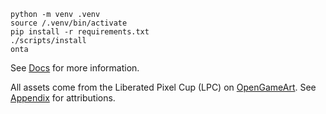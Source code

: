 ```
python -m venv .venv
source /.venv/bin/activate
pip install -r requirements.txt
./scripts/install
onta
```

See [Docs](./docs/OVERVIEW.md) for more information.

All assets come from the Liberated Pixel Cup (LPC) on [OpenGameArt](https://opengameart.com). See [Appendix](./docs/APPENDIX) for attributions.